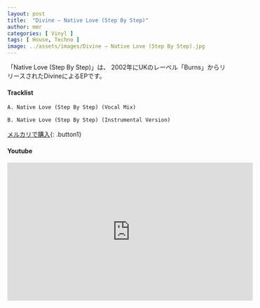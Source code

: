 ```yaml
---
layout: post
title:  "Divine – Native Love (Step By Step)"
author: mmr
categories: [ Vinyl ]
tags: [ House, Techno ]
image: ../assets/images/Divine – Native Love (Step By Step).jpg
---
```


「Native Love (Step By Step)」は、
2002年にUKのレーベル「Burns」からリリースされたDivineによるEPです。

#### Tracklist
```md
A. Native Love (Step By Step) (Vocal Mix)

B. Native Love (Step By Step) (Instrumental Version)
```

[メルカリで購入](https://jp.mercari.com/item/m81787621079?afid=6142608987){: .button1}

#### Youtube
<iframe width="560" height="315" src="https://www.youtube.com/embed/De0xMmngZpg?si=W4llLq9tSCZcGQxs" title="YouTube video player" frameborder="0" allow="accelerometer; autoplay; clipboard-write; encrypted-media; gyroscope; picture-in-picture; web-share" referrerpolicy="strict-origin-when-cross-origin" allowfullscreen></iframe>